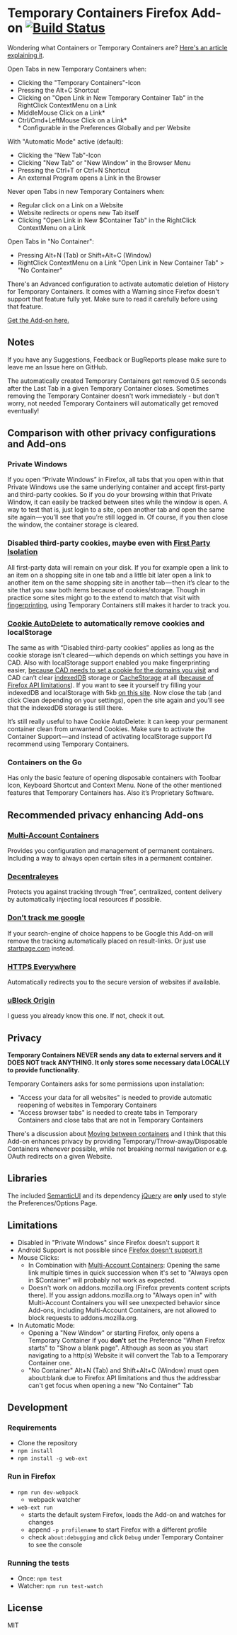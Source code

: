 # Temporary Containers Firefox Add-on [![Build Status](https://travis-ci.org/stoically/firefox-add-on-temporary-containers.svg?branch=master)](https://travis-ci.org/stoically/firefox-add-on-temporary-containers)

Wondering what Containers or Temporary Containers are? [Here's an article explaining it](https://medium.com/@stoically/enhance-your-privacy-in-firefox-with-temporary-containers-33925cd6cd21).

Open Tabs in new Temporary Containers when:
* Clicking the "Temporary Containers"-Icon
* Pressing the Alt+C Shortcut
* Clicking on "Open Link in New Temporary Container Tab" in the RightClick ContextMenu on a Link
* MiddleMouse Click on a Link*
* Ctrl/Cmd+LeftMouse Click on a Link*  
  \* Configurable in the Preferences Globally and per Website

With "Automatic Mode" active (default):
* Clicking the "New Tab"-Icon
* Clicking "New Tab" or "New Window" in the Browser Menu
* Pressing the Ctrl+T or Ctrl+N Shortcut
* An external Program opens a Link in the Browser

Never open Tabs in new Temporary Containers when:
* Regular click on a Link on a Website
* Website redirects or opens new Tab itself
* Clicking "Open Link in New $Container Tab" in the RightClick ContextMenu on a Link

Open Tabs in "No Container":
* Pressing Alt+N (Tab) or Shift+Alt+C (Window)
* RightClick ContextMenu on a Link "Open Link in New Container Tab" > "No Container"

There's an Advanced configuration to activate automatic deletion of History for Temporary Containers. It comes with a Warning since Firefox doesn't support that feature fully yet. Make sure to read it carefully before using that feature.

[Get the Add-on here.](https://addons.mozilla.org/firefox/addon/temporary-containers/)

## Notes
If you have any Suggestions, Feedback or BugReports please make sure to leave me an Issue here on GitHub.

The automatically created Temporary Containers get removed 0.5 seconds after the Last Tab in a given Temporary Container closes. Sometimes removing the Temporary Container doesn't work immediately - but don't worry, not needed Temporary Containers will automatically get removed eventually!


## Comparison with other privacy configurations and Add-ons

### Private Windows
If you open “Private Windows” in Firefox, all tabs that you open within that Private Windows use the same underlying container and accept first-party and third-party cookies. So if you do your browsing within that Private Window, it can easily be tracked between sites while the window is open. A way to test that is, just login to a site, open another tab and open the same site again — you’ll see that you’re still logged in. Of course, if you then close the window, the container storage is cleared.

### Disabled third-party cookies, maybe even with [First Party Isolation](https://www.ghacks.net/2017/11/22/how-to-enable-first-party-isolation-in-firefox/)
All first-party data will remain on your disk. If you for example open a link to an item on a shopping site in one tab and a little bit later open a link to another item on the same shopping site in another tab — then it’s clear to the site that you saw both items because of cookies/storage. Though in practice some sites might go to the extend to match that visit with [fingerprinting](https://panopticlick.eff.org/about), using Temporary Containers still makes it harder to track you.

### [Cookie AutoDelete](https://addons.mozilla.org/en-US/firefox/addon/cookie-autodelete/) to automatically remove cookies and localStorage
The same as with “Disabled third-party cookies” applies as long as the cookie storage isn’t cleared — which depends on which settings you have in CAD. Also with localStorage support enabled you make fingerprinting easier, [because CAD needs to set a cookie for the domains you visit](https://github.com/Cookie-AutoDelete/Cookie-AutoDelete/wiki/Documentation#enable-localstorage-support) and CAD can’t clear [indexedDB](https://developer.mozilla.org/en-US/docs/Web/API/IndexedDB_API) storage or [CacheStorage](https://developer.mozilla.org/en-US/docs/Web/API/CacheStorage) at all ([because of Firefox API limitations](https://bugzilla.mozilla.org/show_bug.cgi?id=1340511)). If you want to see it yourself try filling your indexedDB and localStorage with 5kb [on this site](https://demo.agektmr.com/storage/). Now close the tab (and click Clean depending on your settings), open the site again and you’ll see that the indexedDB storage is still there.

It’s still really useful to have Cookie AutoDelete: it can keep your permanent container clean from unwantend Cookies. Make sure to activate the Container Support — and instead of activating localStorage support I’d recommend using Temporary Containers.

### Containers on the Go
Has only the basic feature of opening disposable containers with Toolbar Icon, Keyboard Shortcut and Context Menu. None of the other mentioned features that Temporary Containers has. Also it’s Proprietary Software.


## Recommended privacy enhancing Add-ons

### [Multi-Account Containers](https://github.com/mozilla/multi-account-containers)
Provides you configuration and management of permanent containers. Including a way to always open certain sites in a permanent container.

### [Decentraleyes](https://addons.mozilla.org/firefox/addon/decentraleyes/)
Protects you against tracking through “free”, centralized, content delivery by automatically injecting local resources if possible.

### [Don’t track me google](https://addons.mozilla.org/firefox/addon/dont-track-me-google1/)
If your search-engine of choice happens to be Google this Add-on will remove the tracking automatically placed on result-links. Or just use [startpage.com](https://www.startpage.com/) instead.

### [HTTPS Everywhere](https://addons.mozilla.org/firefox/addon/https-everywhere)
Automatically redirects you to the secure version of websites if available.

### [uBlock Origin](https://addons.mozilla.org/firefox/addon/ublock-origin/)
I guess you already know this one. If not, check it out.


## Privacy

**Temporary Containers NEVER sends any data to external servers and it DOES NOT track ANYTHING. It only stores some necessary data LOCALLY to provide functionality.**

Temporary Containers asks for some permissions upon installation:
* "Access your data for all websites" is needed to provide automatic reopening of websites in Temporary Containers
* "Access browser tabs" is needed to create tabs in Temporary Containers and close tabs that are not in Temporary Containers

There's a discussion about [Moving between containers](https://github.com/mozilla/multi-account-containers/wiki/Moving-between-containers) and I think that this Add-on enhances privacy by providing Temporary/Throw-away/Disposable Containers whenever possible, while not breaking normal navigation or e.g. OAuth redirects on a given Website.


## Libraries
The included [SemanticUI](https://semantic-ui.com/) and its dependency [jQuery](https://jquery.com/) are **only** used to style the Preferences/Options Page.


## Limitations
* Disabled in "Private Windows" since Firefox doesn't support it
* Android Support is not possible since [Firefox doesn't support it](https://bugzilla.mozilla.org/show_bug.cgi?id=1398097)
* Mouse Clicks:
  * In Combination with [Multi-Account Containers](https://github.com/mozilla/multi-account-containers): Opening the same link multiple times in quick succession when it's set to "Always open in $Container" will probably not work as expected.
  * Doesn't work on addons.mozilla.org (Firefox prevents content scripts there). If you assign addons.mozilla.org to "Always open in" with Multi-Account Containers you will see unexpected behavior since Add-ons, including Multi-Account Containers, are not allowed to block requests to addons.mozilla.org.
* In Automatic Mode:
  * Opening a "New Window" or starting Firefox, only opens a Temporary Container if you <strong>don't</strong> set the Preference "When Firefox starts" to "Show a blank page". Although as soon as you start navigating to a http(s) Website it will convert the Tab to a Temporary Container one.
  * "No Container" Alt+N (Tab) and Shift+Alt+C (Window) must open about:blank due to Firefox API limitations and thus the addressbar can't get focus when opening a new "No Container" Tab


## Development

### Requirements

* Clone the repository
* `npm install`
* `npm install -g web-ext`

### Run in Firefox

* `npm run dev-webpack`
  * webpack watcher
* `web-ext run`
  * starts the default system Firefox, loads the Add-on and watches for changes
  * append `-p profilename` to start Firefox with a different profile
  * check `about:debugging` and click `Debug` under Temporary Container to see the console

### Running the tests

* Once: `npm test`
* Watcher: `npm run test-watch`


## License

MIT
